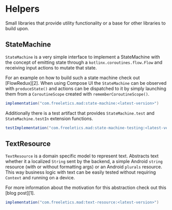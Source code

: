 # Helpers

Small libraries that provide utility functionality or a base for other libraries to build upon.

## StateMachine

`StateMachine` is a very simple interface to implement a StateMachine with the concept of emitting
state through a `kotlinx.coroutines.flow.Flow` and receiving input actions to mutate that state.

For an example on how to build such a state machine check out [FlowRedux][2]. When using Compose UI
the `StateMachine` can be observed with `produceState()` and actions can be dispatched
to it by simply launching them from a `CoroutineScope` created with `rememberCoroutineScope()`.

```groovy
implementation("com.freeletics.mad:state-machine:<latest-version>")
```

Additionally there is a test artifact that provides `StateMachine.test` and `StateMachine.testIn`
extension functions.

```groovy
testImplementation("com.freeletics.mad:state-machine-testing:<latest-version>")
```

## TextResource

`TextResource` is a domain specific model to represent text. Abstracts text
whether it a localized `String` sent by the backend, a simple Android `string`
resource (with or without formatting args) or an Android `plurals` resource.
This way business logic with text can be easily tested without requiring
`Context` and running on a device.

For more information about the motivation for this abstraction check out this
[blog post][1].

```groovy
implementation("com.freeletics.mad:text-resource:<latest-version>")
```
